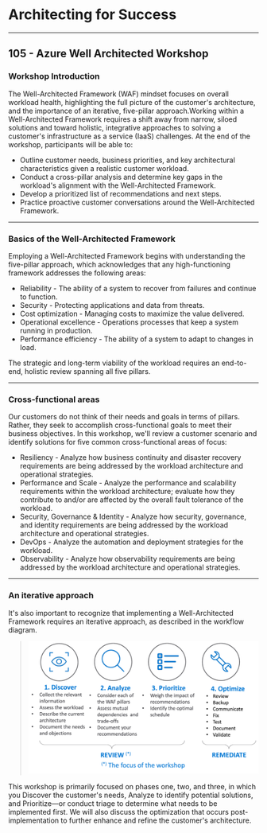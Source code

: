 # Architecting for Success

---

## 105 - Azure Well Architected Workshop

### Workshop Introduction

The Well-Architected Framework (WAF) mindset focuses on overall workload health, highlighting the full picture of the customer's architecture, and the importance of an iterative, five-pillar approach.​ Working within a Well-Architected Framework requires a shift away from narrow, siloed solutions and toward holistic, integrative approaches to solving a customer's infrastructure as a service (IaaS) challenges. At the end of the workshop, participants will be able to:

* Outline customer needs, business priorities, and key architectural characteristics given a realistic customer workload.
* Conduct a cross-pillar analysis and determine key gaps in the workload's alignment with the Well-Architected Framework.
* Develop a prioritized list of recommendations and next steps.
* Practice proactive customer conversations around the Well-Architected Framework.

---

### Basics of the Well-Architected Framework

Employing a Well-Architected Framework begins with understanding the five-pillar approach, which acknowledges that any high-functioning framework addresses the following areas:

* Reliability - The ability of a system to recover from failures and continue to function.
* Security - Protecting applications and data from threats.
* Cost optimization - Managing costs to maximize the value delivered.
* Operational excellence - Operations processes that keep a system running in production.
* Performance efficiency - The ability of a system to adapt to changes in load.

The strategic and long-term viability of the workload requires an end-to-end, holistic review spanning all five pillars.

---

### Cross-functional areas

Our customers do not think of their needs and goals in terms of pillars. Rather, they seek to accomplish cross-functional goals to meet their business objectives. In this workshop, we'll review a customer scenario and identify solutions for five common cross-functional areas of focus:

* Resiliency - Analyze how business continuity and disaster recovery requirements are being addressed by the workload architecture and operational strategies.
* Performance and Scale - Analyze the performance and scalability requirements within the workload architecture; evaluate how they contribute to and/or are affected by the overall fault tolerance of the workload.
* Security, Governance & Identity - Analyze how security, governance, and identity requirements are being addressed by the workload architecture and operational strategies.
* DevOps - Analyze the automation and deployment strategies for the workload.
* Observability - Analyze how observability requirements are being addressed by the workload architecture and operational strategies.

---

### An iterative approach

It's also important to recognize that implementing a Well-Architected Framework requires an iterative approach, as described in the workflow diagram.

> ![Well-Architected Framework workflow](./images/waf_workflow.png)

This workshop is primarily focused on phases one, two, and three, in which you Discover the customer's needs, Analyze to identify potential solutions, and Prioritize—or conduct triage to determine what needs to be implemented first. We will also discuss the optimization that occurs post-implementation to further enhance and refine the customer's architecture.
